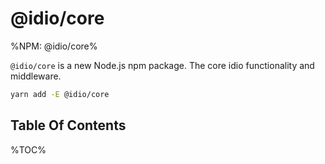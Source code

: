 # @idio/core

%NPM: @idio/core%

`@idio/core` is a new Node.js npm package. The core idio functionality and middleware.

```sh
yarn add -E @idio/core
```

## Table Of Contents

%TOC%

